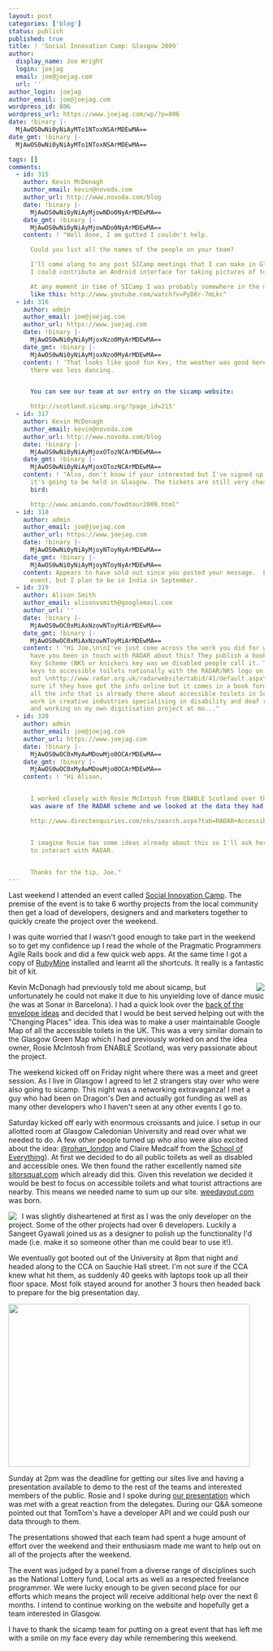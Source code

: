 ```yaml
---
layout: post
categories: ['blog']
status: publish
published: true
title: ! 'Social Innovation Camp: Glasgow 2009'
author:
  display_name: Joe Wright
  login: joejag
  email: joe@joejag.com
  url: ''
author_login: joejag
author_email: joe@joejag.com
wordpress_id: 806
wordpress_url: https://www.joejag.com/wp/?p=806
date: !binary |-
  MjAwOS0wNi0yNiAyMTo1NToxNSArMDEwMA==
date_gmt: !binary |-
  MjAwOS0wNi0yNiAyMTo1NToxNSArMDEwMA==

tags: []
comments:
  - id: 315
    author: Kevin McDonagh
    author_email: kevin@novoda.com
    author_url: http://www.novoda.com/blog
    date: !binary |-
      MjAwOS0wNi0yNiAyMjowNDo0NyArMDEwMA==
    date_gmt: !binary |-
      MjAwOS0wNi0yNiAyMjowNDo0NyArMDEwMA==
    content: ! "Well done, I am gutted I couldn't help.

      Could you list all the names of the people on your team?

      I'll come along to any post SICamp meetings that I can make in Glasgow! Maybe
      I could contribute an Android interface for taking pictures of toilets.

      At any moment in time of SICamp I was probably somewhere in the middle of a motion
      like this: http://www.youtube.com/watch?v=PyD8r-7mLkc"
  - id: 316
    author: admin
    author_email: joe@joejag.com
    author_url: https://www.joejag.com
    date: !binary |-
      MjAwOS0wNi0yNiAyMjoxNzo0MyArMDEwMA==
    date_gmt: !binary |-
      MjAwOS0wNi0yNiAyMjoxNzo0MyArMDEwMA==
    content: ! 'That looks like good fun Kev, the weather was good here too, though
      there was less dancing.


      You can see our team at our entry on the sicamp website:

      http://scotland.sicamp.org/?page_id=215'
  - id: 317
    author: Kevin McDonagh
    author_email: kevin@novoda.com
    author_url: http://www.novoda.com/blog
    date: !binary |-
      MjAwOS0wNi0yNiAyMjoxOTozNCArMDEwMA==
    date_gmt: !binary |-
      MjAwOS0wNi0yNiAyMjoxOTozNCArMDEwMA==
    content: ! "Also, don't know if your interested but I've signed up to FOWD as
      it's going to be held in Glasgow. The tickets are still very cheap as it's early
      bird:

      http://www.amiando.com/fowdtour2009.html"
  - id: 318
    author: admin
    author_email: joe@joejag.com
    author_url: https://www.joejag.com
    date: !binary |-
      MjAwOS0wNi0yNiAyMjoyNToyNyArMDEwMA==
    date_gmt: !binary |-
      MjAwOS0wNi0yNiAyMjoyNToyNyArMDEwMA==
    content: Appears to have sold out since you posted your message.  Looks like a good
      event, but I plan to be in India in September.
  - id: 319
    author: Alison Smith
    author_email: alisonvsmith@googlemail.com
    author_url: ''
    date: !binary |-
      MjAwOS0wOC0xMiAxNzowNToyMiArMDEwMA==
    date_gmt: !binary |-
      MjAwOS0wOC0xMiAxNzowNToyMiArMDEwMA==
    content: ! "Hi Joe,\n\nI've just come across the work you did for weedayout....
      have you been in touch with RADAR about this? They publish a book called the National
      Key Scheme (NKS or knickers key was we disabled people call it. They distribute
      keys to accessible toilets nationally with the RADAR/NKS logo on them.\n\nCheck
      out \nhttp://www.radar.org.uk/radarwebsite/tabid/41/default.aspx\nNot
      sure if they have got the info online but it comes in a book form. Could translate
      all the info that is already there about accessible toilets in Scotland.\n\nI
      work in creative industries specialising in disability and deaf related projects
      and working on my own digitisation project at mo..."
  - id: 320
    author: admin
    author_email: joe@joejag.com
    author_url: https://www.joejag.com
    date: !binary |-
      MjAwOS0wOC0xMyAwMDowMjo0OCArMDEwMA==
    date_gmt: !binary |-
      MjAwOS0wOC0xMyAwMDowMjo0OCArMDEwMA==
    content: ! "Hi Alison,


      I worked closely with Rosie McIntosh from ENABLE Scotland over that weekend.  She
      was aware of the RADAR scheme and we looked at the data they had on Glasgow:

      http://www.directenquiries.com/nks/search.aspx?tab=RADAR+Accessible+Toilets&amp;type=L&amp;where=Glasgow&amp;id=2082&amp;level=1


      I imagine Rosie has some ideas already about this so I'll ask her how she wants
      to interact with RADAR.


      Thanks for the tip, Joe."
---
```


<p>Last weekend I attended an event called <a href="http://scotland.sicamp.org/">Social Innovation Camp</a>.  The premise of the event is to take 6 worthy projects from the local community then get a load of developers, designers and and marketers together to quickly create the project over the weekend.</p>
<p>I was quite worried that I wasn't good enough to take part in the weekend so to get my confidence up I read the whole of the Pragmatic Programmers Agile Rails book and did a few quick web apps.  At the same time I got a copy of <a href="http://www.jetbrains.com/ruby/index.html">RubyMine</a> installed and learnt all the shortcuts.  It really is a fantastic bit of kit.</p>
<p><a href="http://scotland.sicamp.org/"><img style="float: right; padding-left: 10px;" src="{{ site.url }}/images/2009/sicamp-logo.jpg" /></a>  Kevin McDonagh had previously told me about sicamp, but unfortunately he could not make it due to his unyielding love of dance music (he was at Sonar in Barcelona).  I had a quick look over the <a href="http://scotland.sicamp.org/?page_id=47">back of the envelope ideas</a> and decided that I would be best served helping out with the "Changing Places" idea.  This idea was to make a user maintainable Google Map of all the accessible toilets in the UK.  This was a very similar domain to the Glasgow Green Map which I had previously worked on and the idea owner, Rosie McIntosh from ENABLE Scotland, was very passionate about the project.</p>
<p>The weekend kicked off on Friday night where there was a meet and greet session.  As I live in Glasgow I agreed to let 2 strangers stay over who were also going to sicamp.  This night was a networking extravaganza!  I met a guy who had been on Dragon's Den and actually got funding as well as many other developers who I haven't seen at any other events I go to.  </p>
<p>Saturday kicked off early with enormous croissants and juice.  I setup in our allotted room at Glasgow Caledonian University and read over what we needed to do.  A few other people turned up who also were also excited about the idea: <a href="http://twitter.com/rohan_london">@rohan_london</a> and Claire Medcalf from the <a href="http://www.schoolofeverything.com">School of Everything</a>).  At first we decided to do all public toilets as well as disabled and accessible ones.  We then found the rather excellently named site <a href="http://www.sitorsquat.com/sitorsquat/home/map">sitorsquat.com</a> which already did this.  Given this revelation we decided it would be best to focus on accessible toilets and what tourist attractions are nearby.  This means we needed name to sum up our site.  <a href="http://weedayout.com">weedayout.com</a> was born.</p>
<p><a href="http://weedayout.com"><img style="float: left; padding-right: 10px;" src="{{ site.url }}/images/2009/wdo-logo.png" /></a>I was slightly disheartened at first as I was the only developer on the project.  Some of the other projects had over 6 developers.  Luckily a Sangeet Gyawali joined us as a designer to polish up the functionality I'd made (i.e. make it so someone other than me could bear to use it!).</p>
<p>We eventually got booted out of the University at 8pm that night and headed along to the CCA on Sauchie Hall street.  I'm not sure if the CCA knew what hit them, as suddenly 40 geeks with laptops took up all their floor space.  Most folk stayed around for another 3 hours then headed back to prepare for the big presentation day.</p>
<p><img src="{{ site.url }}/images/2009/sicamp-cca.jpg" width="475" height="320" /></p>
<p>Sunday at 2pm was the deadline for getting our sites live and having a presentation available to demo to the rest of the teams and interested members of the public.   Rosie and I spoke during <a href="http://scotland.sicamp.org/?page_id=215">our presentation</a> which was met with a great reaction from the delegates.  During our Q&A someone pointed out that TomTom's have a developer API and we could push our data through to them.  </p>
<p>The presentations showed that each team had spent a huge amount of effort over the weekend and their enthusiasm made me want to help out on all of the projects after the weekend. </p>
<p>The event was judged by a panel from a diverse range of disciplines such as the National Lottery fund, Local arts as well as a respected freelance programmer.  We were lucky enough to be given second place for our efforts which means the project will receive additional help over the next 6 months.  I intend to continue working on the website and hopefully get a team interested in Glasgow.</p>
<p>I have to thank the sicamp team for putting on a great event that has left me with a smile on my face every day while remembering this weekend.</p>
